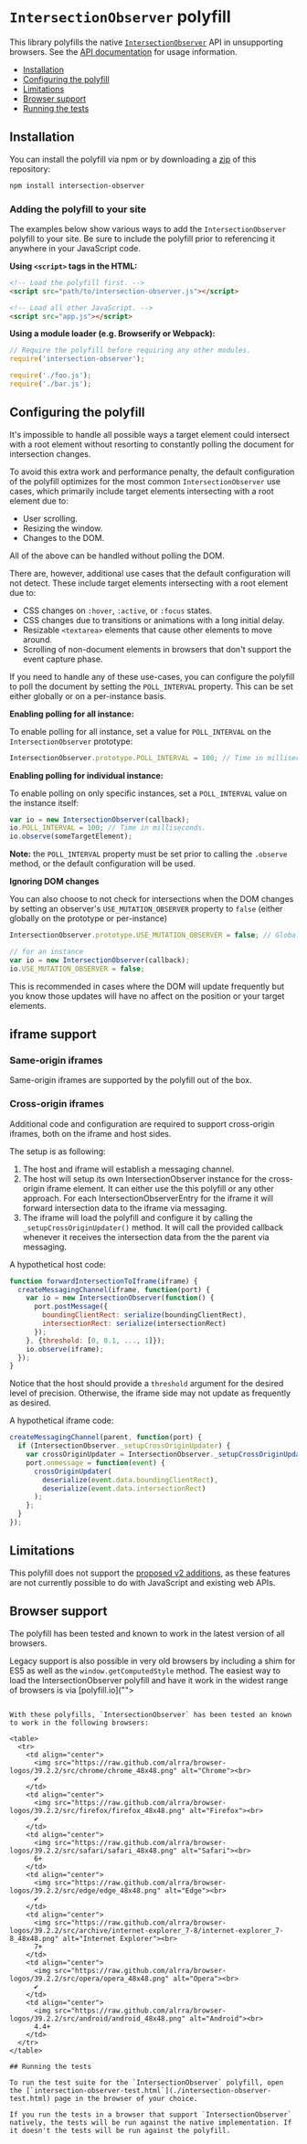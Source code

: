 # `IntersectionObserver` polyfill

This library polyfills the native [`IntersectionObserver`](http://w3c.github.io/IntersectionObserver/) API in unsupporting browsers. See the [API documentation](https://developer.mozilla.org/en-US/docs/Web/API/Intersection_Observer_API) for usage information.

- [Installation](#installation)
- [Configuring the polyfill](#configuring-the-polyfill)
- [Limitations](#limitations)
- [Browser support](#browser-support)
- [Running the tests](#running-the-tests)

## Installation

You can install the polyfill via npm or by downloading a [zip](https://github.com/w3c/IntersectionObserver/archive/gh-pages.zip) of this repository:

```sh
npm install intersection-observer
```

### Adding the polyfill to your site

The examples below show various ways to add the `IntersectionObserver` polyfill to your site. Be sure to include the polyfill prior to referencing it anywhere in your JavaScript code.

**Using `<script>` tags in the HTML:**

```html
<!-- Load the polyfill first. -->
<script src="path/to/intersection-observer.js"></script>

<!-- Load all other JavaScript. -->
<script src="app.js"></script>
```

**Using a module loader (e.g. Browserify or Webpack):**

```js
// Require the polyfill before requiring any other modules.
require('intersection-observer');

require('./foo.js');
require('./bar.js');
```

## Configuring the polyfill

It's impossible to handle all possible ways a target element could intersect with a root element without resorting to constantly polling the document for intersection changes.

To avoid this extra work and performance penalty, the default configuration of the polyfill optimizes for the most common `IntersectionObserver` use cases, which primarily include target elements intersecting with a root element due to:

- User scrolling.
- Resizing the window.
- Changes to the DOM.

All of the above can be handled without polling the DOM.

There are, however, additional use cases that the default configuration will not detect. These include target elements intersecting with a root element due to:

- CSS changes on `:hover`, `:active`, or `:focus` states.
- CSS changes due to transitions or animations with a long initial delay.
- Resizable `<textarea>` elements that cause other elements to move around.
- Scrolling of non-document elements in browsers that don't support the event capture phase.

If you need to handle any of these use-cases, you can configure the polyfill to poll the document by setting the `POLL_INTERVAL` property. This can be set either globally or on a per-instance basis.

**Enabling polling for all instance:**

To enable polling for all instance, set a value for `POLL_INTERVAL` on the `IntersectionObserver` prototype:


```js
IntersectionObserver.prototype.POLL_INTERVAL = 100; // Time in milliseconds.
```

**Enabling polling for individual instance:**

To enable polling on only specific instances, set a `POLL_INTERVAL` value on the instance itself:

```js
var io = new IntersectionObserver(callback);
io.POLL_INTERVAL = 100; // Time in milliseconds.
io.observe(someTargetElement);
```

**Note:** the `POLL_INTERVAL` property must be set prior to calling the `.observe` method, or the default configuration will be used.

**Ignoring DOM changes**

You can also choose to not check for intersections when the DOM changes by setting an observer's `USE_MUTATION_OBSERVER` property to `false` (either globally on the prototype or per-instance)

```js
IntersectionObserver.prototype.USE_MUTATION_OBSERVER = false; // Globally

// for an instance
var io = new IntersectionObserver(callback);
io.USE_MUTATION_OBSERVER = false;
```

This is recommended in cases where the DOM will update frequently but you know those updates will have no affect on the position or your target elements.


## iframe support

### Same-origin iframes

Same-origin iframes are supported by the polyfill out of the box.


### Cross-origin iframes

Additional code and configuration are required to support cross-origin iframes,
both on the iframe and host sides.

The setup is as following:

1. The host and iframe will establish a messaging channel.
2. The host will setup its own IntersectionObserver instance for the
cross-origin iframe element. It can either use the this polyfill or any other
approach. For each IntersectionObserverEntry for the iframe it will forward
intersection data to the iframe via messaging.
3. The iframe will load the polyfill and configure it by calling the
`_setupCrossOriginUpdater()` method. It will call the provided callback
whenever it receives the intersection data from the the parent via messaging.

A hypothetical host code:

```javascript
function forwardIntersectionToIframe(iframe) {
  createMessagingChannel(iframe, function(port) {
    var io = new IntersectionObserver(function() {
      port.postMessage({
        boundingClientRect: serialize(boundingClientRect),
        intersectionRect: serialize(intersectionRect)
      });
    }, {threshold: [0, 0.1, ..., 1]});
    io.observe(iframe);
  });
}
```

Notice that the host should provide a `threshold` argument for the desired
level of precision. Otherwise, the iframe side may not update as frequently as
desired.

A hypothetical iframe code:

```javascript
createMessagingChannel(parent, function(port) {
  if (IntersectionObserver._setupCrossOriginUpdater) {
    var crossOriginUpdater = IntersectionObserver._setupCrossOriginUpdater();
    port.onmessage = function(event) {
      crossOriginUpdater(
        deserialize(event.data.boundingClientRect),
        deserialize(event.data.intersectionRect)
      );
    };
  }
});
```


## Limitations

This polyfill does not support the [proposed v2 additions](https://github.com/szager-chromium/IntersectionObserver/blob/v2/explainer.md), as these features are not currently possible to do with JavaScript and existing web APIs.

## Browser support

The polyfill has been tested and known to work in the latest version of all browsers.

Legacy support is also possible in very old browsers by including a shim for ES5 as well as the `window.getComputedStyle` method. The easiest way to load the IntersectionObserver polyfill and have it work in the widest range of browsers is via [polyfill.io](""></script>
```

With these polyfills, `IntersectionObserver` has been tested an known to work in the following browsers:

<table>
  <tr>
    <td align="center">
      <img src="https://raw.github.com/alrra/browser-logos/39.2.2/src/chrome/chrome_48x48.png" alt="Chrome"><br>
      ✔
    </td>
    <td align="center">
      <img src="https://raw.github.com/alrra/browser-logos/39.2.2/src/firefox/firefox_48x48.png" alt="Firefox"><br>
      ✔
    </td>
    <td align="center">
      <img src="https://raw.github.com/alrra/browser-logos/39.2.2/src/safari/safari_48x48.png" alt="Safari"><br>
      6+
    </td>
    <td align="center">
      <img src="https://raw.github.com/alrra/browser-logos/39.2.2/src/edge/edge_48x48.png" alt="Edge"><br>
      ✔
    </td>
    <td align="center">
      <img src="https://raw.github.com/alrra/browser-logos/39.2.2/src/archive/internet-explorer_7-8/internet-explorer_7-8_48x48.png" alt="Internet Explorer"><br>
      7+
    </td>
    <td align="center">
      <img src="https://raw.github.com/alrra/browser-logos/39.2.2/src/opera/opera_48x48.png" alt="Opera"><br>
      ✔
    </td>
    <td align="center">
      <img src="https://raw.github.com/alrra/browser-logos/39.2.2/src/android/android_48x48.png" alt="Android"><br>
      4.4+
    </td>
  </tr>
</table>

## Running the tests

To run the test suite for the `IntersectionObserver` polyfill, open the [`intersection-observer-test.html`](./intersection-observer-test.html) page in the browser of your choice.

If you run the tests in a browser that support `IntersectionObserver` natively, the tests will be run against the native implementation. If it doesn't the tests will be run against the polyfill.
